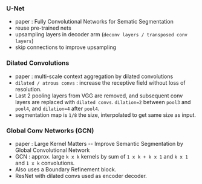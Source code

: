 ### U-Net
- paper : Fully Convolutional Networks for Sematic Segmentation
- reuse pre-trained nets
- upsampling layers in decoder arm (`deconv layers / transposed conv layers`)
- skip connections to improve upsampling

### Dilated Convolutions
- paper : multi-scale context aggregation by dilated convolutions
- `dilated / atrous convs` : increase the receptive field without loss of resolution.
- Last 2 pooling layers from VGG are removed, and subsequent conv layers are replaced with `dilated convs`. `dilation=2` between `pool3` and `pool4`, and `dilation=4` after `pool4`.
- segmentation map is `1/8` the size, interpolated to get same size as input.

### Global Conv Networks (GCN)
- paper : Large Kernel Matters -- Improve Semantic Segmentation by Global Convolutional Network
- GCN : approx. large `k x k` kernels by sum of `1 x k + k x 1` and `k x 1` and `1 x k` convolutions.
- Also uses a Boundary Refinement block.
- ResNet with dilated convs used as encoder decoder.
